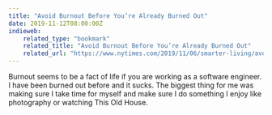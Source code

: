 ```yaml
---
title: "Avoid Burnout Before You’re Already Burned Out"
date: 2019-11-12T08:00:00Z
indieweb:
    related_type: "bookmark"
    related_title: "Avoid Burnout Before You’re Already Burned Out"
    related_url: "https://www.nytimes.com/2019/11/06/smarter-living/avoid-burnout-work-tips.html?smid=nytcore-ios-share"
---
```

Burnout seems to be a fact of life if you are working as a software engineer. I have been burned out before and it sucks. The biggest thing for me was making sure I take time for myself and make sure I do something I enjoy like photography or watching This Old House.
